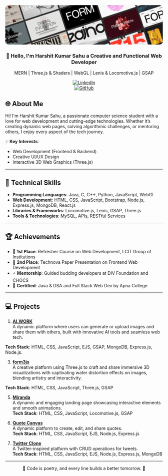 <div align="center">

<img src="./linkedinBG.jpg" alt="Banner" style="border-radius:10px;">

### 👋 Hello, I'm **Harshit Kumar Sahu a Creative and Functional Web Developer**

MERN | Three.js & Shaders | WebGL | Lenis & Locomotive.js | GSAP

[![LinkedIn](https://img.shields.io/badge/LinkedIn-Harshit%20Kumar%20Sahu-blue?style=flat&logo=linkedin)](https://www.linkedin.com/in/harshitkumarsahu-14082004aug/)  
[![GitHub](https://img.shields.io/badge/GitHub-Harshit--Kumar--Sahu-black?style=flat&logo=github)](https://github.com/harshitkumarsahu)  

</div>


## 🌐 About Me

Hi! I'm Harshit Kumar Sahu, a passionate computer science student with a love for web development and cutting-edge technologies. Whether it’s creating dynamic web pages, solving algorithmic challenges, or mentoring others, I enjoy every aspect of the tech journey.

💡 **Key Interests**:  
- Web Development (Frontend & Backend)  
- Creative UI/UX Design  
- Interactive 3D Web Graphics (Three.js)  

---

## 🚀 Technical Skills

- **Programming Languages**: Java, C, C++, Python, JavaScript, WebGl  
- **Web Development**: HTML, CSS, JavaScript, Bootstrap, Node.js, Express.js, MongoDB, React.js  
- **Libraries & Frameworks**: Locomotive.js, Lenis, GSAP, Three.js  
- **Tools & Technologies**: MySQL, APIs, RESTful Services  

---

## 🏆 Achievements

- 🥇 **1st Place**: Refresher Course on Web Development, LCIT Group of Institutions  
- 🥈 **2nd Place**: Technova Paper Presentation on Frontend Web Development  
- ⭐ **Mentorship**: Guided budding developers at DIV Foundation and CHOCS  
- 📜 **Certified**: Java & DSA and Full Stack Web Dev by Apna College 

---

## 💻 Projects 

1. **[AI.WORK](https://aiwork-8g44.onrender.com/)**  
   A dynamic platform where users can generate or upload images and share them with others, built with innovative AI tools and seamless web tech.

**Tech Stack**: HTML, CSS, JavaScript, EJS, GSAP, MongoDB, Express.js, Node.js.  

3. **[form3js](https://form3js.vercel.app/)**  
   A creative platform using Three.js to craft and share immersive 3D visualizations with captivating water distortion effects on images, blending artistry and interactivity.

**Tech Stack**: HTML, CSS, JavaScript, Three.js, GSAP  

5. **[Miranda](#)**  
   A dynamic and engaging landing page showcasing interactive elements and smooth animations.  
   **Tech Stack**: HTML, CSS, JavaScript, Locomotive.js, GSAP  

6. **[Quote Canvas](#)**  
   A dynamic platform to create, edit, and share quotes.  
   **Tech Stack**: HTML, CSS, JavaScript, EJS, Node.js, Express.js   

7. **[Twitter Clone](#)**  
   A Twitter-inspired platform with CRUD operations for tweets.  
   **Tech Stack**: HTML, CSS, JavaScript, EJS, Node.js, Express.js, MongoDB  

---

<div align="center">
🌟 Code is poetry, and every line builds a better tomorrow. 🌟
</div>
